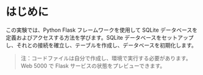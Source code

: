 # はじめに

この実験では、Python Flask フレームワークを使用して SQLite データベースを定義およびアクセスする方法を学びます。SQLite データベースをセットアップし、それとの接続を確立し、テーブルを作成し、データベースを初期化します。

> 注：コードファイルは自分で作成し、環境で実行する必要があります。Web 5000 で Flask サービスの状態をプレビューできます。
